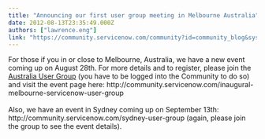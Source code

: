 ```yaml
---
title: "Announcing our first user group meeting in Melbourne Australia"
date: 2012-08-13T23:35:49.000Z
authors: ["lawrence.eng"]
link: "https://community.servicenow.com/community?id=community_blog&sys_id=7e8de669dbd0dbc01dcaf3231f961955"
---
```

<p>For those if you in or close to Melbourne, Australia, we have a new event coming up on August 28th. For more details and to register, please join the <a title="mmunity.servicenow.com/australia-user-group" href="http://community.servicenow.com/australia-user-group">Australia User Group</a> (you have to be logged into the Community to do so) and visit the event page here: http://community.servicenow.com/inaugural-melbourne-servicenow-user-group<br /><br />Also, we have an event in Sydney coming up on September 13th: http://community.servicenow.com/sydney-user-group (again, please join the group to see the event details).</p>